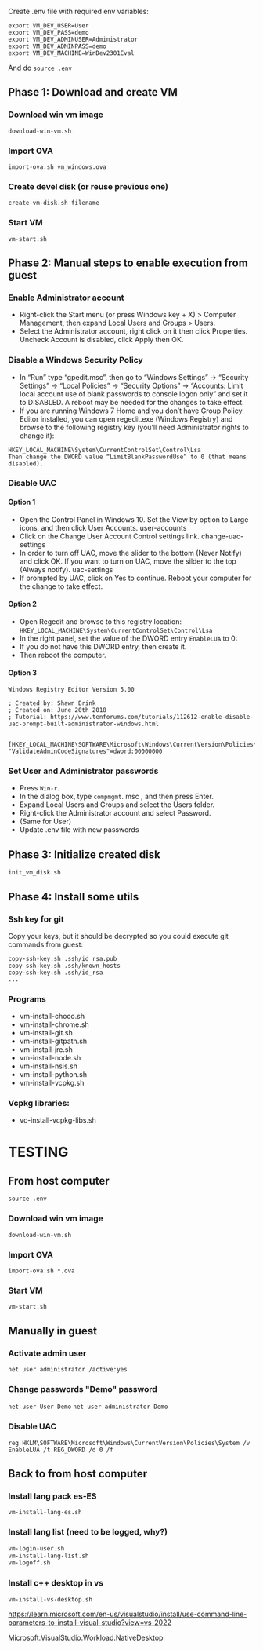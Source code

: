 Create .env file with required env variables:
``` 
export VM_DEV_USER=User
export VM_DEV_PASS=demo
export VM_DEV_ADMINUSER=Administrator
export VM_DEV_ADMINPASS=demo
export VM_DEV_MACHINE=WinDev2301Eval
``` 
And do `source .env`

## Phase 1: Download and create VM
### Download win vm image
`download-win-vm.sh`
### Import OVA
`import-ova.sh vm_windows.ova`
### Create devel disk (or reuse previous one)
`create-vm-disk.sh filename`
### Start VM
`vm-start.sh`
## Phase 2: Manual steps to enable execution from guest
### Enable Administrator account
* Right-click the Start menu (or press Windows key + X) > Computer Management, then expand Local Users and Groups > Users.
* Select the Administrator account, right click on it then click Properties. Uncheck Account is disabled, click Apply then OK.
### Disable a Windows Security Policy
* In “Run” type “gpedit.msc”, then go to “Windows Settings” -> “Security Settings” -> “Local Policies” -> “Security Options” -> “Accounts: Limit local account use of blank passwords to console logon only” and set it to DISABLED. A reboot may be needed for the changes to take effect.
* If you are running Windows 7 Home and you don’t have Group Policy Editor installed, you can open regedit.exe (Windows Registry) and browse to the following registry key (you’ll need Administrator rights to change it):
```
HKEY_LOCAL_MACHINE\System\CurrentControlSet\Control\Lsa
Then change the DWORD value “LimitBlankPasswordUse” to 0 (that means disabled).
```
### Disable UAC
#### Option 1
* Open the Control Panel in Windows 10. Set the View by option to Large icons, and then click User Accounts.
user-accounts
* Click on the Change User Account Control settings link.
change-uac-settings
* In order to turn off UAC, move the slider to the bottom (Never Notify) and click OK. If you want to turn on UAC, move the silder to the top (Always notify).
uac-settings
* If prompted by UAC, click on Yes to continue. Reboot your computer for the change to take effect.
#### Option 2
* Open Regedit and browse to this registry location: `HKEY_LOCAL_MACHINE\System\CurrentControlSet\Control\Lsa`
* In the right panel, set the value of the DWORD entry `EnableLUA` to 0:
* If you do not have this DWORD entry, then create it.
* Then reboot the computer.
#### Option 3
```
Windows Registry Editor Version 5.00

; Created by: Shawn Brink
; Created on: June 20th 2018
; Tutorial: https://www.tenforums.com/tutorials/112612-enable-disable-uac-prompt-built-administrator-windows.html


[HKEY_LOCAL_MACHINE\SOFTWARE\Microsoft\Windows\CurrentVersion\Policies\System]
"ValidateAdminCodeSignatures"=dword:00000000
```
### Set User and Administrator passwords
* Press `Win-r`.
* In the dialog box, type `compmgmt`. msc , and then press Enter.
* Expand Local Users and Groups and select the Users folder.
* Right-click the Administrator account and select Password.
* (Same for User)
* Update .env file with new passwords

## Phase 3: Initialize created disk
`init_vm_disk.sh`

## Phase 4: Install some utils
### Ssh key for git
Copy your keys, but it should be decrypted so you could execute git commands from guest:
```
copy-ssh-key.sh .ssh/id_rsa.pub
copy-ssh-key.sh .ssh/known_hosts
copy-ssh-key.sh .ssh/id_rsa 
...
```
### Programs
* vm-install-choco.sh
* vm-install-chrome.sh
* vm-install-git.sh
* vm-install-gitpath.sh
* vm-install-jre.sh
* vm-install-node.sh
* vm-install-nsis.sh
* vm-install-python.sh
* vm-install-vcpkg.sh
### Vcpkg libraries:
* vc-install-vcpkg-libs.sh




# TESTING
## From host computer
`source .env`
### Download win vm image
`download-win-vm.sh`
### Import OVA
`import-ova.sh *.ova`
### Start VM
`vm-start.sh`

## Manually in guest
### Activate admin user
`net user administrator /active:yes`
### Change passwords "Demo" password
`net user User Demo`
`net user administrator Demo`
### Disable UAC
`reg HKLM\SOFTWARE\Microsoft\Windows\CurrentVersion\Policies\System /v EnableLUA /t REG_DWORD /d 0 /f`

## Back to from host computer
### Install lang pack es-ES
`vm-install-lang-es.sh`
### Install lang list (need to be logged, why?)
```bash
vm-login-user.sh
vm-install-lang-list.sh
vm-logoff.sh
```
### Install c++ desktop in vs
`vm-install-vs-desktop.sh`


https://learn.microsoft.com/en-us/visualstudio/install/use-command-line-parameters-to-install-visual-studio?view=vs-2022

Microsoft.VisualStudio.Workload.NativeDesktop

